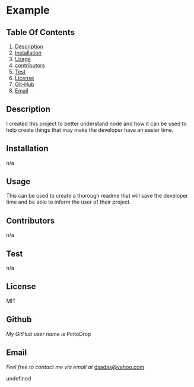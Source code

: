 # Example

## Table Of Contents
1. [Description](#description)
2. [Installation](#installation)
3. [Usage](#usage)
4. [contributors](#contributors)
5. [Test](#test)
6. [License](#license)
7. [Git-Hub](#github)
8. [Email](#email)

## Description

I created this project to better understand node and how it can be used to help create things that may make the developer have an easier time.

## Installation

n/a

## Usage

This can be used to create a thorough readme that will save the developer time and be able to inform the user of their project.

## Contributors

n/a

## Test

n/a

## License

MIT

## Github

*My GitHub user name is*
PintoDrop

## Email

*Feel free to contact me via email at*
dsadas@yahoo.com





undefined
